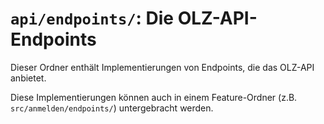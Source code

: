 # `api/endpoints/`: Die OLZ-API-Endpoints

Dieser Ordner enthält Implementierungen von Endpoints, die das OLZ-API anbietet.

Diese Implementierungen können auch in einem Feature-Ordner (z.B. `src/anmelden/endpoints/`) untergebracht werden.
